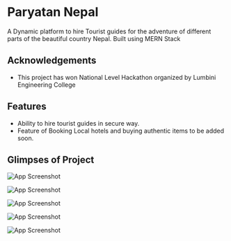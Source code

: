 
# Paryatan Nepal

A Dynamic platform to hire Tourist guides for the adventure of different parts of the beautiful country Nepal. Built using MERN Stack




## Acknowledgements

 - This project has won National Level Hackathon organized by Lumbini Engineering College


## Features

- Ability to hire tourist guides in secure way.
- Feature of Booking Local hotels and buying authentic items to be added soon.




## Glimpses of Project

![App Screenshot](https://res.cloudinary.com/dhis3cip7/image/upload/v1678079939/Screenshot_89_gw0pms.png)

![App Screenshot](https://res.cloudinary.com/dhis3cip7/image/upload/v1678080070/sc1_szwqnd.jpg)

![App Screenshot](https://res.cloudinary.com/dhis3cip7/image/upload/v1678080069/sc2_mbh8lx.jpg)

![App Screenshot](https://res.cloudinary.com/dhis3cip7/image/upload/v1678080251/sc3_fyjzse.jpg)

![App Screenshot](https://res.cloudinary.com/dhis3cip7/image/upload/v1678080251/sc4_xuojxk.jpg)
